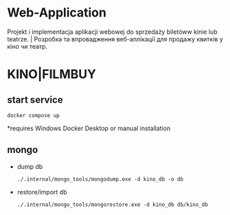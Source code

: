 # Web-Application
Projekt i implementacja aplikacji webowej do sprzedaży biletóww kinie lub teatrze. | Розробка та впровадження веб-аплікації для продажу квитків у кіно чи театр.

# KINO|FILMBUY

## start service

```
docker compose up
``` 
*requires Windows Docker Desktop or manual installation  

## mongo

* dump db
    ```
    ./.internal/mongo_tools/mongodump.exe -d kino_db -o db
    ```
* restore/import db
    ```
    ./.internal/mongo_tools/mongorestore.exe -d kino_db db/kino_db
    ```
